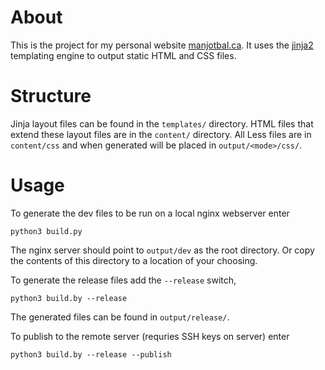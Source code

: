 # About
This is the project for my personal website [manjotbal.ca](https://manjotbal.ca). It uses
the [jinja2](https://jinja.palletsprojects.com/en/2.11.x/) templating engine to output static HTML and CSS files.

# Structure
Jinja layout files can be found in the `templates/` directory.
HTML files that extend these layout files are in the `content/` directory.
All Less files are in `content/css` and when generated will be placed in `output/<mode>/css/`.

# Usage
To generate the dev files to be run on a local nginx webserver enter
```
python3 build.py
```
The nginx server should point to `output/dev` as the root directory. Or copy the contents of this directory to a location of your choosing.

To generate the release files add the `--release` switch,
```
python3 build.by --release
```
The generated files can be found in `output/release/`.

To publish to the remote server (requries SSH keys on server) enter
```
python3 build.by --release --publish
```
